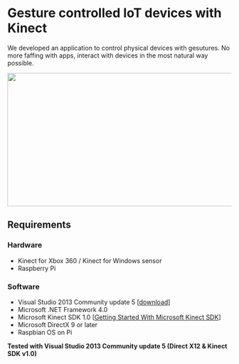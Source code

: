 # Gesture controlled IoT devices with Kinect
We developed an application to control physical devices with gesutures. No more faffing with apps, interact with devices in the most natural way possible. 

<p align="center"><img src="https://www.extremetech.com/wp-content/uploads/2013/12/pointgrab.jpg" width="750px" height="300px"/></p>

## Requirements

### Hardware
- Kinect for Xbox 360 / Kinect for Windows sensor
- Raspberry Pi

### Software
- Visual Studio 2013 Community update 5 [[download](https://www.visualstudio.com/en-us/news/releasenotes/vs2013-community-vs#download-visual-studio-2013-community)]
- Microsoft .NET Framework 4.0 
- Microsoft Kinect SDK 1.0 [[Getting Started With Microsoft Kinect SDK](https://github.com/alwynmathew/Kinect-for-windows/blob/master/README.md#getting-started-with-microsoft-kinect-sdk-10)]
- Microsoft DirectX 9 or later
- Raspbian OS on Pi


**Tested with Visual Studio 2013 Community update 5 (Direct X12 & Kinect SDK v1.0)**

